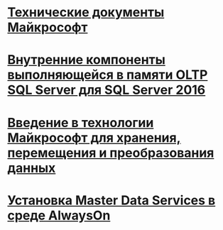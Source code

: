 # [Технические документы Майкрософт](microsoft-white-papers.md)
# [Внутренние компоненты выполняющейся в памяти OLTP SQL Server для SQL Server 2016](sql-server-in-memory-oltp-internals-for-sql-server-2016.md)
# [Введение в технологии Майкрософт для хранения, перемещения и преобразования данных](introducing-microsoft-technologies-for-data-storage-movement-and-transformation.md)
# [Установка Master Data Services в среде AlwaysOn](installing-master-data-services-in-an-alwayson-environment.md)

